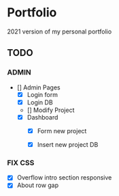 # Portfolio
2021 version of my personal portfolio  

## TODO
### ADMIN
- [] Admin Pages
  - [X] Login form
  - [X] Login DB
  - [] Modify Project
  - [X] Dashboard
    - [X] Form new project
    - [X] Insert new project DB
  

### FIX CSS
- [X] Overflow intro section responsive
- [X] About row gap
